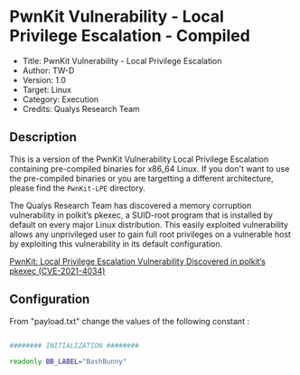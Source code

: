 # PwnKit Vulnerability - Local Privilege Escalation - Compiled

- Title:         PwnKit Vulnerability - Local Privilege Escalation
- Author:        TW-D
- Version:       1.0
- Target:        Linux
- Category:      Execution
- Credits:       Qualys Research Team     

## Description

This is a version of the PwnKit Vulnerability Local Privilege Escalation containing pre-compiled binaries for x86_64 Linux. If you don't want to use the pre-compiled binaries or you are targetting a different architecture, please find the `PwnKit-LPE` directory.

The Qualys Research Team has discovered a memory corruption vulnerability in polkit’s pkexec, a SUID-root program that is installed by default on every major Linux distribution. This easily exploited vulnerability allows any unprivileged user to gain full root privileges on a vulnerable host by exploiting this vulnerability in its default configuration.

[PwnKit: Local Privilege Escalation Vulnerability Discovered in polkit’s pkexec (CVE-2021-4034)](https://blog.qualys.com/vulnerabilities-threat-research/2022/01/25/pwnkit-local-privilege-escalation-vulnerability-discovered-in-polkits-pkexec-cve-2021-4034)

## Configuration

From "payload.txt" change the values of the following constant :
```bash

######## INITIALIZATION ########

readonly BB_LABEL="BashBunny"


```
